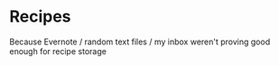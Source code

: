 # Recipes

Because Evernote / random text files / my inbox weren't proving good enough for recipe storage

